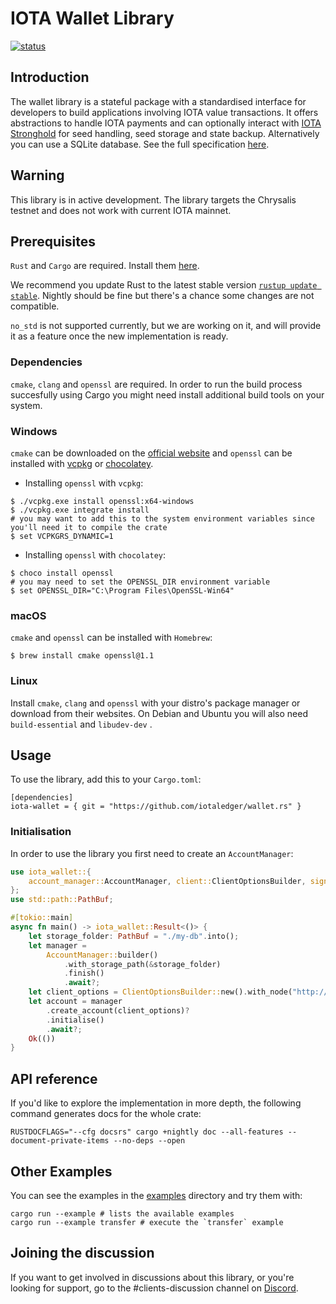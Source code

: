 # IOTA Wallet Library

[![status](https://img.shields.io/badge/Status-Alpha-yellow.svg)](https://github.com/iotaledger/wallet.rs)

## Introduction

The wallet library is a stateful package with a standardised interface for developers to build applications involving IOTA value transactions.
It offers abstractions to handle IOTA payments and can optionally interact with [IOTA Stronghold](https://github.com/iotaledger/stronghold.rs/) for seed handling, seed storage and state backup. Alternatively you can use a SQLite database. See the full specification [here](https://github.com/iotaledger/wallet.rs/blob/master/specs/wallet-ENGINEERING-SPEC-0000.md).

## Warning

This library is in active development. The library targets the Chrysalis testnet and does not work with current IOTA mainnet.

## Prerequisites

`Rust` and `Cargo` are required. Install them [here](https://doc.rust-lang.org/cargo/getting-started/installation.html).

We recommend you update Rust to the latest stable version [`rustup update stable`](https://github.com/rust-lang/rustup.rs#keeping-rust-up-to-date). Nightly should be fine but there's a chance some changes are not compatible.

`no_std` is not supported currently, but we are working on it, and will provide it as a feature once the new implementation is ready.

### Dependencies

`cmake`, `clang` and `openssl` are required. In order to run the build process succesfully using Cargo you might need install additional build tools on your system. 

### Windows

`cmake` can be downloaded on the [official website](https://cmake.org/download/) and `openssl` can be installed with [vcpkg](https://github.com/microsoft/vcpkg) or [chocolatey](https://chocolatey.org/).

- Installing `openssl` with `vcpkg`:

```
$ ./vcpkg.exe install openssl:x64-windows
$ ./vcpkg.exe integrate install
# you may want to add this to the system environment variables since you'll need it to compile the crate
$ set VCPKGRS_DYNAMIC=1
```

- Installing `openssl` with `chocolatey`:

```
$ choco install openssl
# you may need to set the OPENSSL_DIR environment variable
$ set OPENSSL_DIR="C:\Program Files\OpenSSL-Win64"
```

### macOS

`cmake` and `openssl` can be installed with `Homebrew`:

```
$ brew install cmake openssl@1.1
```

### Linux

Install `cmake`, `clang` and `openssl` with your distro's package manager or download from their websites. On Debian and Ubuntu you will also need `build-essential` and `libudev-dev` .

## Usage

To use the library, add this to your `Cargo.toml`:

```
[dependencies]
iota-wallet = { git = "https://github.com/iotaledger/wallet.rs" }
```

### Initialisation

In order to use the library you first need to create an `AccountManager`:

```rust
use iota_wallet::{
    account_manager::AccountManager, client::ClientOptionsBuilder, signing::SignerType,
};
use std::path::PathBuf;

#[tokio::main]
async fn main() -> iota_wallet::Result<()> {
    let storage_folder: PathBuf = "./my-db".into();
    let manager =
        AccountManager::builder()
            .with_storage_path(&storage_folder)
            .finish()
            .await?;
    let client_options = ClientOptionsBuilder::new().with_node("http://api.lb-0.testnet.chrysalis2.com")?.build();
    let account = manager
        .create_account(client_options)?
        .initialise()
        .await?;
    Ok(())
}
```

## API reference

If you'd like to explore the implementation in more depth, the following command generates docs for the whole crate:

```
RUSTDOCFLAGS="--cfg docsrs" cargo +nightly doc --all-features --document-private-items --no-deps --open
```

## Other Examples

You can see the examples in the [examples](examples/) directory and try them with:

```
cargo run --example # lists the available examples
cargo run --example transfer # execute the `transfer` example
```

## Joining the discussion

If you want to get involved in discussions about this library, or you're looking for support, go to the #clients-discussion channel on [Discord](https://discord.iota.org).
